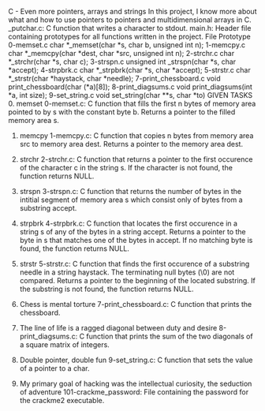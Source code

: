 C - Even more pointers, arrays and strings
In this project, I know more about what and how to use pointers to pointers and multidimensional arrays in C.
_putchar.c: C function that writes a character to stdout.
main.h: Header file containing prototypes for all functions written in the project.
File Prototype 0-memset.c char *_memset(char *s, char b, unsigned int n); 1-memcpy.c char *_memcpy(char *dest, char *src, unsigned int n); 2-strchr.c char *_strchr(char *s, char c); 3-strspn.c unsigned int _strspn(char *s, char *accept); 4-strpbrk.c char *_strpbrk(char *s, char *accept); 5-strstr.c char *_strstr(char *haystack, char *needle); 7-print_chessboard.c void print_chessboard(char (*a)[8]); 8-print_diagsums.c void print_diagsums(int *a, int size); 9-set_string.c void set_string(char **s, char *to)
                       GIVEN TASKS 
0. memset
    0-memset.c: C function that fills the first n bytes of memory area pointed to by s with the constant byte b.
        Returns a pointer to the filled memory area s.

1. memcpy
    1-memcpy.c: C function that copies n bytes from memory area src to memory area dest.
        Returns a pointer to the memory area dest.

2. strchr
    2-strchr.c: C function that returns a pointer to the first occurence of the character c in the string s.
        If the character is not found, the function returns NULL.

3. strspn
    3-strspn.c: C function that returns the number of bytes in the intitial segment of memory area s which consist only of bytes from a substring accept.

4. strpbrk
    4-strpbrk.c: C function that locates the first occurence in a string s of any of the bytes in a string accept.
        Returns a pointer to the byte in s that matches one of the bytes in accept.
        If no matching byte is found, the function returns NULL.

5. strstr
    5-strstr.c: C function that finds the first occurence of a substring needle in a string haystack.
        The terminating null bytes (\0) are not compared.
        Returns a pointer to the beginning of the located substring.
        If the substring is not found, the function returns NULL.

6. Chess is mental torture
    7-print_chessboard.c: C function that prints the chessboard.

7. The line of life is a ragged diagonal between duty and desire
    8-print_diagsums.c: C function that prints the sum of the two diagonals of a square matrix of integers.

8. Double pointer, double fun
    9-set_string.c: C function that sets the value of a pointer to a char.

9. My primary goal of hacking was the intellectual curiosity, the seduction of adventure
    101-crackme_password: File containing the password for the crackme2 executable.

